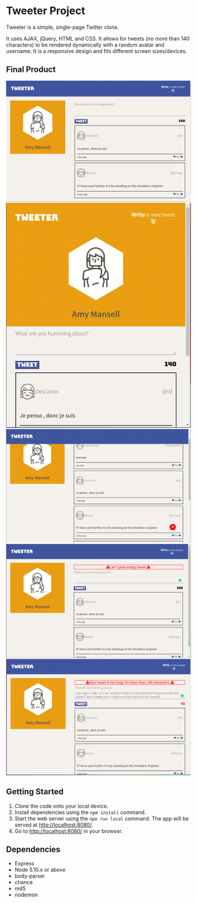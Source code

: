 # Tweeter Project

Tweeter is a simple, single-page Twitter clone.

It uses AJAX, jQuery, HTML and CSS. It allows for tweets (no more than 140 characters) to be rendered dynamically with a random avatar and username. It is a responsive design and fits different screen sizes/devices.

## Final Product
![desktopversion](docs/desktopversion.PNG)
![tabletversion](docs/tabletversion.PNG)
![scroll](docs/scroll1.PNG)
![error1](docs/Error1.PNG)
![error2](docs/Error2.PNG)


## Getting Started

1. Clone the code onto your local device.
2. Install dependencies using the `npm install` command.
4. Start the web server using the `npm run local` command. The app will be served at <http://localhost:8080/>.
5. Go to <http://localhost:8080/> in your browser.

## Dependencies

- Express
- Node 5.10.x or above
- body-parser
- chance
- md5
- nodemon
